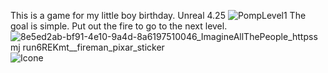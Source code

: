 This is a game for my little boy birthday.
Unreal 4.25
![PompLevel1](https://user-images.githubusercontent.com/22080463/187120682-d5dfa847-1520-4468-a2a5-d9ca09f20fd5.gif)
The goal is simple. Put out the fire to go to the next level.
![8e5ed2ab-bf91-4e10-9a4d-8a6197510046_ImagineAllThePeople_httpss mj run6REKmt__fireman_pixar_sticker](https://user-images.githubusercontent.com/22080463/187121215-cc1c4868-65a2-4e5b-87f2-7268c045ea79.png)
![Icone](https://user-images.githubusercontent.com/22080463/187121227-e9a264c4-b9b3-4621-b3eb-36897165303c.PNG)
